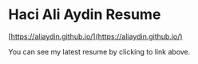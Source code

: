 # Haci Ali Aydin Resume

[https://aliaydin.github.io/](https://aliaydin.github.io/)

You can see my latest resume by clicking to link above.
